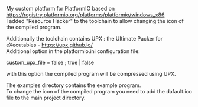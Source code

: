 My custom platform for PlatformIO based on https://registry.platformio.org/platforms/platformio/windows_x86 <br>
I added "Resource Hacker" to the toolchain to allow changing the icon of the compiled program.<br>

Additionally the toolchain contains UPX : the Ultimate Packer for eXecutables - https://upx.github.io/<br>
Additional option in the platformio.ini configuration file:<br>

custom_upx_file = false ; true | false<br>

with this option the compiled program will be compressed using UPX.<br>

The examples directory contains the example program.<br>
To change the icon of the compiled program you need to add the dafault.ico file to the main project directory.
